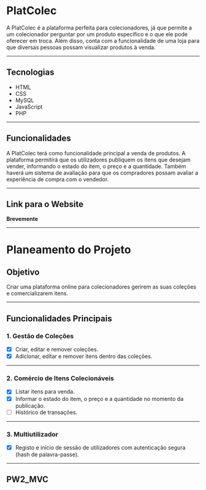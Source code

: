 # PlatColec

A PlatColec é a plataforma perfeita para colecionadores, já que permite a um colecionador perguntar por um produto específico e o que ele pode oferecer em troca. Além disso, conta com a funcionalidade de uma loja para que diversas pessoas possam visualizar produtos à venda.

---

## Tecnologias

- HTML
- CSS
- MySQL
- JavaScript
- PHP

---

## Funcionalidades

A PlatColec terá como funcionalidade principal a venda de produtos. A plataforma permitirá que os utilizadores publiquem os itens que desejam vender, informando o estado do item, o preço e a quantidade. Também haverá um sistema de avaliação para que os compradores possam avaliar a experiência de compra com o vendedor.

---

## Link para o Website

**Brevemente**

---

# Planeamento do Projeto

## Objetivo

Criar uma plataforma online para colecionadores gerirem as suas coleções e comercializarem itens.

---

## Funcionalidades Principais

### 1. Gestão de Coleções
- [X] Criar, editar e remover coleções.
- [X] Adicionar, editar e remover itens dentro das coleções.

---

### 2. Comércio de Itens Colecionáveis
- [x] Listar itens para venda.
- [X] Informar o estado do item, o preço e a quantidade no momento da publicação.
- [ ] Histórico de transações.

---

### 3. Multiutilizador
- [x] Registo e início de sessão de utilizadores com autenticação segura (hash de palavra-passe).
---

## PW2_MVC

